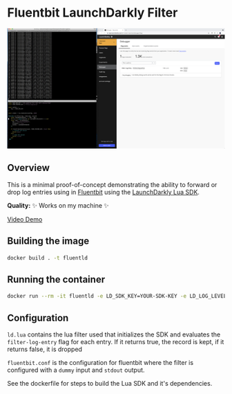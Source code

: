 # Fluentbit LaunchDarkly Filter

![screenshot](./image.png)


## Overview

This is a minimal proof-of-concept demonstrating the ability to forward or drop log entries using in [Fluentbit](https://fluentbit.io/) using the [LaunchDarkly Lua SDK](https://docs.launchdarkly.com/sdk/server-side/lua).

**Quality:** ✨ Works on my machine  ✨

[Video Demo](https://www.loom.com/share/79aa7d287f6048b5936bf70dfb79ec27)

## Building the image


```sh
docker build . -t fluentld
```

## Running the container

```sh
docker run --rm -it fluentld -e LD_SDK_KEY=YOUR-SDK-KEY -e LD_LOG_LEVEL=WARN 
```

## Configuration

`ld.lua` contains the lua filter used that initializes the SDK and evaluates the `filter-log-entry` flag for each entry. If it returns true, the record is kept, if it returns false, it is dropped

`fluentbit.conf` is the configuration for fluentbit where the filter is configured with a `dummy` input and `stdout` output.



See the dockerfile for steps to build the Lua SDK and it's dependencies. 
